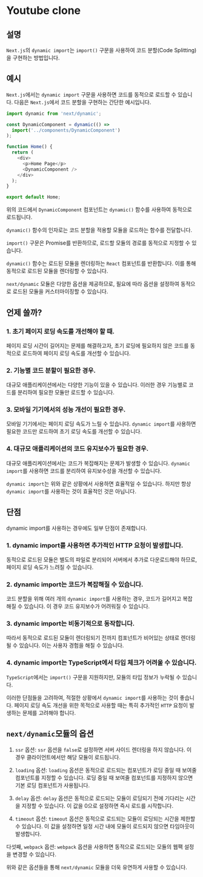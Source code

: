 # Youtube clone

## 설명

`Next.js`의 `dynamic import`는 `import()` 구문을 사용하여 코드 분할(Code Splitting)을 구현하는 방법입니다.

## 예시

`Next.js`에서는 `dynamic import` 구문을 사용하면 코드를 동적으로 로드할 수 있습니다. 다음은 `Next.js`에서 코드 분할을 구현하는 간단한 예시입니다.

```js
import dynamic from 'next/dynamic';

const DynamicComponent = dynamic(() =>
  import('../components/DynamicComponent')
);

function Home() {
  return (
    <div>
      <p>Home Page</p>
      <DynamicComponent />
    </div>
  );
}

export default Home;
```

위의 코드에서 `DynamicComponent` 컴포넌트는 `dynamic()` 함수를 사용하여 동적으로 로드됩니다.

`dynamic()` 함수의 인자로는 코드 분할을 적용할 모듈을 로드하는 함수를 전달합니다.

`import()` 구문은 Promise를 반환하므로, 로드할 모듈의 경로를 동적으로 지정할 수 있습니다.

`dynamic()` 함수는 로드된 모듈을 렌더링하는 `React` 컴포넌트를 반환합니다. 이를 통해 동적으로 로드된 모듈을 렌더링할 수 있습니다.

`next/dynamic` 모듈은 다양한 옵션을 제공하므로, 필요에 따라 옵션을 설정하여 동적으로 로드된 모듈을 커스터마이징할 수 있습니다.

## 언제 쓸까?

### 1. 초기 페이지 로딩 속도를 개선해야 할 때.

페이지 로딩 시간이 길어지는 문제를 해결하고자, 초기 로딩에 필요하지 않은 코드를 동적으로 로드하여 페이지 로딩 속도를 개선할 수 있습니다.

### 2. 기능별 코드 분할이 필요한 경우.

대규모 애플리케이션에서는 다양한 기능이 있을 수 있습니다. 이러한 경우 기능별로 코드를 분리하여 필요한 모듈만 로드할 수 있습니다.

### 3. 모바일 기기에서의 성능 개선이 필요한 경우.

모바일 기기에서는 페이지 로딩 속도가 느릴 수 있습니다. `dynamic import`를 사용하면 필요한 코드만 로드하여 초기 로딩 속도를 개선할 수 있습니다.

### 4. 대규모 애플리케이션의 코드 유지보수가 필요한 경우.

대규모 애플리케이션에서는 코드가 복잡해지는 문제가 발생할 수 있습니다. `dynamic import`를 사용하면 코드를 분리하여 유지보수성을 개선할 수 있습니다.

`dynamic import`는 위와 같은 상황에서 사용하면 효율적일 수 있습니다. 하지만 항상 `dynamic import`를 사용하는 것이 효율적인 것은 아닙니다.

## 단점

dynamic import를 사용하는 경우에도 일부 단점이 존재합니다.

### 1. dynamic import를 사용하면 추가적인 HTTP 요청이 발생합니다.

동적으로 로드된 모듈은 별도의 파일로 분리되어 서버에서 추가로 다운로드해야 하므로, 페이지 로딩 속도가 느려질 수 있습니다.

### 2. dynamic import는 코드가 복잡해질 수 있습니다.

코드 분할을 위해 여러 개의 `dynamic import`를 사용하는 경우, 코드가 길어지고 복잡해질 수 있습니다. 이 경우 코드 유지보수가 어려워질 수 있습니다.

### 3. dynamic import는 비동기적으로 동작합니다.

따라서 동적으로 로드된 모듈이 렌더링되기 전까지 컴포넌트가 비어있는 상태로 렌더링될 수 있습니다. 이는 사용자 경험을 해칠 수 있습니다.

### 4. dynamic import는 TypeScript에서 타입 체크가 어려울 수 있습니다.

`TypeScript`에서는 `import()` 구문을 지원하지만, 모듈의 타입 정보가 누락될 수 있습니다.

이러한 단점들을 고려하여, 적절한 상황에서 `dynamic import`를 사용하는 것이 좋습니다. 페이지 로딩 속도 개선을 위한 목적으로 사용할 때는 특히 추가적인 `HTTP` 요청이 발생하는 문제를 고려해야 합니다.

## `next/dynamic`모듈의 옵션

1. `ssr` 옵션: `ssr` 옵션을 `false`로 설정하면 서버 사이드 렌더링을 하지 않습니다. 이 경우 클라이언트에서만 해당 모듈이 로드됩니다.

2. `loading` 옵션: `loading` 옵션은 동적으로 로드되는 컴포넌트가 로딩 중일 때 보여줄 컴포넌트를 지정할 수 있습니다. 로딩 중일 때 보여줄 컴포넌트를 지정하지 않으면 기본 로딩 컴포넌트가 사용됩니다.

3. `delay` 옵션: `delay` 옵션은 동적으로 로드되는 모듈이 로딩되기 전에 기다리는 시간을 지정할 수 있습니다. 이 값을 0으로 설정하면 즉시 로드를 시작합니다.

4. `timeout` 옵션: `timeout` 옵션은 동적으로 로드되는 모듈이 로딩되는 시간을 제한할 수 있습니다. 이 값을 설정하면 일정 시간 내에 모듈이 로드되지 않으면 타임아웃이 발생합니다.

다섯째, `webpack` 옵션: `webpack` 옵션을 사용하면 동적으로 로드되는 모듈의 웹팩 설정을 변경할 수 있습니다.

위와 같은 옵션들을 통해 `next/dynamic` 모듈을 더욱 유연하게 사용할 수 있습니다.
